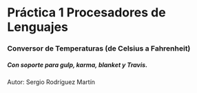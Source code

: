# Práctica 1 Procesadores de Lenguajes
### Conversor de Temperaturas (de Celsius a Fahrenheit)

##### Con soporte para gulp, karma, blanket y Travis.


Autor: Sergio Rodríguez Martín
